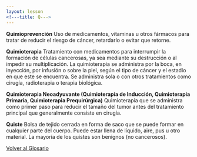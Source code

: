 ```yaml
---
layout: lesson
<!---title: Q--->
---
```


<a name="top"></a>

**Quimioprevención**
Uso de medicamentos, vitaminas u otros fármacos para tratar de reducir el riesgo de cáncer, retardarlo o evitar que retorne.

**Quimioterapia**
Tratamiento con medicamentos para interrumpir la formación de células cancerosas, ya sea mediante su destrucción o al impedir su multiplicación. La quimioterapia se administra por la boca, en inyección, por infusión o sobre la piel, según el tipo de cáncer y el estadio en que este se encuentra. Se administra sola o con otros tratamientos como cirugía, radioterapia o terapia biológica.

**Quimioterapia Neoadyuvante (Quimioterapia de Inducción, Quimioterapia Primaria, Quimioterapia Prequirúrgica)**
Quimioterapia que se administra como primer paso para reducir el tamaño del tumor antes del tratamiento principal que generalmente consiste en cirugía. 


**Quiste**
Bolsa de tejido cerrada en forma de saco que se puede formar en cualquier parte del cuerpo. Puede estar llena de líquido, aire, pus u otro material. La mayoría de los quistes son benignos (no cancerosos).


<!--a href="#top">Volver arriba</a-->
<a href="https://scnslabutsa.github.io/myhthelperEduContent/Glossarysp/index.html">Volver al Glosario</a>

